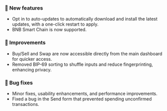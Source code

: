 ### 🚀 New features

-   Opt in to auto-updates to automatically download and install the latest updates, with a one-click restart to apply.
-   BNB Smart Chain is now supported.

### 🎨 Improvements

-   Buy/Sell and Swap are now accessible directly from the main dashboard for quicker access.
-   Removed BIP-69 sorting to shuffle inputs and reduce fingerprinting, enhancing privacy.

### 🔧 Bug fixes

-   Minor fixes, usability enhancements, and performance improvements.
-   Fixed a bug in the Send form that prevented spending unconfirmed transactions.
